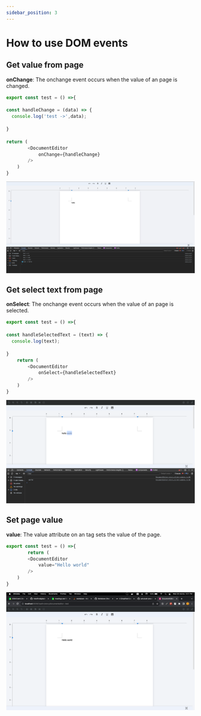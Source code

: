```yaml
---
sidebar_position: 3
---
```


# How to use DOM events

## Get value from page

**onChange**: The onchange event occurs when the value of an page is changed.

```javascript
export const test = () =>{
    
const handleChange = (data) => {
  console.log('test ->',data);

}

return ( 
        <DocumentEditor 
            onChange={handleChange} 
        />
    )
}
```
![Get value from page](../../static/img/onChange.png)
## Get select text from page

**onSelect**: The onchange event occurs when the value of an page is selected.

```javascript
export const test = () =>{

const handleSelectedText = (text) => {
  console.log(text);

}
    return ( 
        <DocumentEditor 
            onSelect={handleSelectedText}
        />
    )
}
```
![Get select text from page](../../static/img/onSelect.png)
## Set page value
**value**: The value attribute on an tag sets the value of the page.
```javascript
export const test = () =>{
        return ( 
        <DocumentEditor 
            value="Hello world"
        />
    )
}
```

![value](../../static/img/setValue.png)